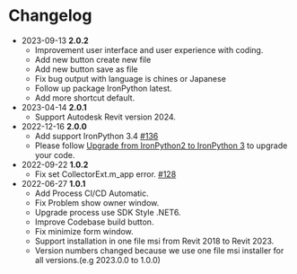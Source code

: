 # Changelog
- 2023-09-13 **2.0.2**
  - Improvement user interface and user experience with coding.
  - Add new button create new file
  - Add new button save as file
  - Fix bug output with language is chines or Japanese
  - Follow up package IronPython latest.
  - Add more shortcut default.
- 2023-04-14 **2.0.1**
  - Support Autodesk Revit version 2024.
- 2022-12-16 **2.0.0**
  - Add support IronPython 3.4 [#136](https://github.com/architecture-building-systems/revitpythonshell/pull/136)
  - Please follow [Upgrade from IronPython2 to IronPython 3](https://github.com/IronLanguages/ironpython3/blob/master/Documentation/upgrading-from-ipy2.md) to upgrade your code.
- 2022-09-22 **1.0.2**
  - Fix set CollectorExt.m_app error. [#128](https://github.com/architecture-building-systems/revitpythonshell/pull/128)
- 2022-06-27 **1.0.1**
  - Add Process CI/CD Automatic.
  - Fix Problem show owner window.
  - Upgrade process use SDK Style .NET6.
  - Improve Codebase build button.
  - Fix minimize form window.
  - Support installation in one file msi from Revit 2018 to Revit 2023.
  - Version numbers changed because we use one file msi installer for all versions.(e.g 2023.0.0 to 1.0.0)

